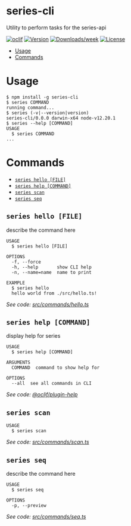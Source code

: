 series-cli
==========

Utility to perform tasks for the series-api

[![oclif](https://img.shields.io/badge/cli-oclif-brightgreen.svg)](https://oclif.io)
[![Version](https://img.shields.io/npm/v/series-cli.svg)](https://npmjs.org/package/series-cli)
[![Downloads/week](https://img.shields.io/npm/dw/series-cli.svg)](https://npmjs.org/package/series-cli)
[![License](https://img.shields.io/npm/l/series-cli.svg)](https://github.com/iskounen/series-cli/blob/master/package.json)

<!-- toc -->
* [Usage](#usage)
* [Commands](#commands)
<!-- tocstop -->
# Usage
<!-- usage -->
```sh-session
$ npm install -g series-cli
$ series COMMAND
running command...
$ series (-v|--version|version)
series-cli/0.0.0 darwin-x64 node-v12.20.1
$ series --help [COMMAND]
USAGE
  $ series COMMAND
...
```
<!-- usagestop -->
# Commands
<!-- commands -->
* [`series hello [FILE]`](#series-hello-file)
* [`series help [COMMAND]`](#series-help-command)
* [`series scan`](#series-scan)
* [`series seq`](#series-seq-file)

## `series hello [FILE]`

describe the command here

```
USAGE
  $ series hello [FILE]

OPTIONS
  -f, --force
  -h, --help       show CLI help
  -n, --name=name  name to print

EXAMPLE
  $ series hello
  hello world from ./src/hello.ts!
```

_See code: [src/commands/hello.ts](https://github.com/iskounen/series-cli/blob/v0.0.0/src/commands/hello.ts)_

## `series help [COMMAND]`

display help for series

```
USAGE
  $ series help [COMMAND]

ARGUMENTS
  COMMAND  command to show help for

OPTIONS
  --all  see all commands in CLI
```

_See code: [@oclif/plugin-help](https://github.com/oclif/plugin-help/blob/v3.2.2/src/commands/help.ts)_

## `series scan`

```
USAGE
  $ series scan
```

_See code: [src/commands/scan.ts](https://github.com/iskounen/series-cli/blob/v0.0.0/src/commands/scan.ts)_

## `series seq`

describe the command here

```
USAGE
  $ series seq

OPTIONS
  -p, --preview
```

_See code: [src/commands/seq.ts](https://github.com/iskounen/series-cli/blob/v0.0.0/src/commands/seq.ts)_
<!-- commandsstop -->
